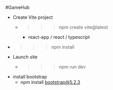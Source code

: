 #GameHub

- Create Vite project
  - > > > npm create vite@latest
    - react-app / react / typescript
- > > > npm install
- Launch site
  - > > > npm run dev
- install bootstrap
  - npm install bootstrap@5.2.3
